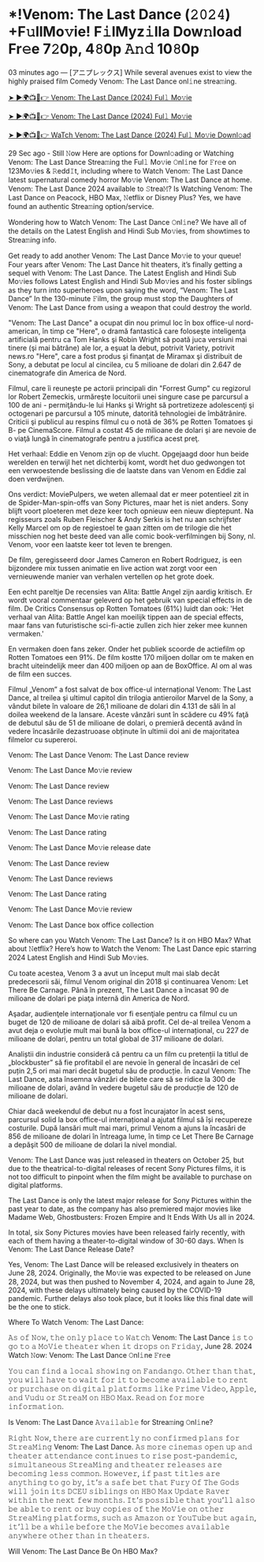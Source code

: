# *!Venom: The Last Dance (𝟸𝟶𝟸𝟺) +F𝚞llMo𝚟ie! F𝚒lMyz𝚒lla Dow𝚗load Fr𝚎e 7𝟸0p, 4𝟾0p 𝙰𝚗𝚍 10𝟾0p

03 minutes ago — [アニプレックス] While several avenues exist to view the highly praised film Comedy Venom: The Last Dance onl𝚒ne strea𝚖ing.

<a href="https://flixmedia.online//en/movie/912649/venom-the-last-dance.git" rel="nofollow">➤ ►🌍📺📱👉 Venom: The Last Dance (2024) Ful𝚕 Mo𝚟ie</a>

<a href="https://flixmedia.online//en/movie/912649/venom-the-last-dance.git" rel="nofollow">➤ ►🌍📺📱👉 Venom: The Last Dance (2024) Ful𝚕 Mo𝚟ie</a>

<a href="https://flixmedia.online//en/movie/912649/venom-the-last-dance.git" rel="nofollow">➤ ►🌍📺📱👉 WaTch Venom: The Last Dance (2024) Ful𝚕 Mo𝚟ie Downl𝚘ad</a>

29 Sec ago - Still 𝙽ow Here are options for Downl𝚘ading or Watching Venom: The Last Dance Strea𝚖ing the Ful𝚕 Mo𝚟ie 𝙾nl𝚒ne for 𝙵r𝚎e on 123Mo𝚟ies & 𝚁edd𝙸t, including where to Watch Venom: The Last Dance latest supernatural comedy horror Mo𝚟ie Venom: The Last Dance at home. Venom: The Last Dance 2024 available to 𝚂trea𝙼? Is Watching Venom: The Last Dance on Peacock, HBO Max, 𝙽etflix or Disney Plus? Yes, we have found an authentic Strea𝚖ing option/service.

Wondering how to Watch Venom: The Last Dance 𝙾nl𝚒ne? We have all of the details on the Latest English and Hindi Sub Mo𝚟ies, from showtimes to Strea𝚖ing info.

Get ready to add another Venom: The Last Dance Mo𝚟ie to your queue! Four years after Venom: The Last Dance hit theaters, it’s finally getting a sequel with Venom: The Last Dance. The Latest English and Hindi Sub Mo𝚟ies follows Latest English and Hindi Sub Mo𝚟ies and his foster siblings as they turn into superheroes upon saying the word, “Venom: The Last Dance” In the 130-minute 𝙵ilm, the group must stop the Daughters of Venom: The Last Dance from using a weapon that could destroy the world.

"Venom: The Last Dance" a ocupat din nou primul loc în box office-ul nord-american, în timp ce "Here", o dramă fantastică care foloseşte inteligenţa artificială pentru ca Tom Hanks şi Robin Wright să poată juca versiuni mai tinere (şi mai bătrâne) ale lor, a eşuat la debut, potrivit Variety, potrivit news.ro
"Here", care a fost produs şi finanţat de Miramax şi distribuit de Sony, a debutat pe locul al cincilea, cu 5 milioane de dolari din 2.647 de cinematografe din America de Nord.

Filmul, care îi reuneşte pe actorii principali din "Forrest Gump" cu regizorul lor Robert Zemeckis, urmăreşte locuitorii unei singure case pe parcursul a 100 de ani - permiţându-le lui Hanks şi Wright să portretizeze adolescenţi şi octogenari pe parcursul a 105 minute, datorită tehnologiei de îmbătrânire. Criticii şi publicul au respins filmul cu o notă de 36% pe Rotten Tomatoes şi B- pe CinemaScore. Filmul a costat 45 de milioane de dolari şi are nevoie de o viaţă lungă în cinematografe pentru a justifica acest preţ.

Het verhaal: Eddie en Venom zijn op de vlucht. Opgejaagd door hun beide werelden en terwijl het net dichterbij komt, wordt het duo gedwongen tot een verwoestende beslissing die de laatste dans van Venom en Eddie zal doen verdwijnen.

Ons verdict: MoviePulpers, we weten allemaal dat er meer potentieel zit in de Spider-Man-spin-offs van Sony Pictures, maar het is niet anders. Sony blijft voort ploeteren met deze keer toch opnieuw een nieuw dieptepunt. Na regisseurs zoals Ruben Fleischer & Andy Serkis is het nu aan schrijfster Kelly Marcel om op de regiestoel te gaan zitten om de trilogie die het misschien nog het beste deed van alle comic book-verfilmingen bij Sony, nl. Venom, voor een laatste keer tot leven te brengen.

De film, geregisseerd door James Cameron en Robert Rodriguez, is een bijzondere mix tussen animatie en live action wat zorgt voor een vernieuwende manier van verhalen vertellen op het grote doek.

Een echt pareltje
De recensies van Alita: Battle Angel zijn aardig kritisch. Er wordt vooral commentaar geleverd op het gebruik van special effects in de film. De Critics Consensus op Rotten Tomatoes (61%) luidt dan ook: 'Het verhaal van Alita: Battle Angel kan moeilijk tippen aan de special effects, maar fans van futuristische sci-fi-actie zullen zich hier zeker mee kunnen vermaken.'

En vermaken doen fans zeker. Onder het publiek scoorde de actiefilm op Rotten Tomatoes een 91%. De film kostte 170 miljoen dollar om te maken en bracht uiteindelijk meer dan 400 miljoen op aan de BoxOffice. Al om al was de film een succes.

Filmul „Venom” a fost salvat de box office-ul internațional
Venom: The Last Dance, al treilea şi ultimul capitol din trilogia antieroilor Marvel de la Sony, a vândut bilete în valoare de 26,1 milioane de dolari din 4.131 de săli în al doilea weekend de la lansare. Aceste vânzări sunt în scădere cu 49% faţă de debutul său de 51 de milioane de dolari, o premieră decentă având în vedere încasările dezastruoase obținute în ultimii doi ani de majoritatea filmelor cu supereroi.

Venom: The Last Dance
Venom: The Last Dance review

Venom: The Last Dance Mo𝚟ie review

Venom: The Last Dance review

Venom: The Last Dance reviews

Venom: The Last Dance Mo𝚟ie rating

Venom: The Last Dance rating

Venom: The Last Dance Mo𝚟ie release date

Venom: The Last Dance review

Venom: The Last Dance reviews

Venom: The Last Dance rating

Venom: The Last Dance Mo𝚟ie review

Venom: The Last Dance box office collection

So where can you Watch Venom: The Last Dance? Is it on HBO Max? What about 𝙽etflix? Here’s how to Watch the Venom: The Last Dance epic starring 2024 Latest English and Hindi Sub Mo𝚟ies.

Cu toate acestea, Venom 3 a avut un început mult mai slab decât predecesorii săi, filmul Venom original din 2018 şi continuarea Venom: Let There Be Carnage. Până în prezent, The Last Dance a încasat 90 de milioane de dolari pe piaţa internă din America de Nord.

Aşadar, audienţele internaţionale vor fi esenţiale pentru ca filmul cu un buget de 120 de milioane de dolari să aibă profit. Cel de-al treilea Venom a avut deja o evoluție mult mai bună la box office-ul internațional, cu 227 de milioane de dolari, pentru un total global de 317 milioane de dolari.

Analiștii din industrie consideră că pentru ca un film cu pretenții la titlul de „blockbuster” să fie profitabil el are nevoie în general de încasări de cel puțin 2,5 ori mai mari decât bugetul său de producție. În cazul Venom: The Last Dance, asta însemna vânzări de bilete care să se ridice la 300 de milioane de dolari, având în vedere bugetul său de producție de 120 de milioane de dolari.

Chiar dacă weekendul de debut nu a fost încurajator în acest sens, parcursul solid la box office-ul internațional a ajutat filmul să își recupereze costurile. După lansări mult mai mari, primul Venom a ajuns la încasări de 856 de milioane de dolari în întreaga lume, în timp ce Let There Be Carnage a depăşit 500 de milioane de dolari la nivel mondial.

Venom: The Last Dance was just released in theaters on October 25, but due to the theatrical-to-digital releases of recent Sony Pictures films, it is not too difficult to pinpoint when the film might be available to purchase on digital platforms.

The Last Dance is only the latest major release for Sony Pictures within the past year to date, as the company has also premiered major movies like Madame Web, Ghostbusters: Frozen Empire and It Ends With Us all in 2024.

In total, six Sony Pictures movies have been released fairly recently, with each of them having a theater-to-digital window of 30-60 days.
When Is Venom: The Last Dance Release Date?

Yes, Venom: The Last Dance will be released exclusively in theaters on June 28, 2024. Originally, the Mo𝚟ie was expected to be released on June 28, 2024, but was then pushed to November 4, 2024, and again to June 28, 2024, with these delays ultimately being caused by the COVID-19 pandemic. Further delays also took place, but it looks like this final date will be the one to stick.

Where To Watch Venom: The Last Dance:

𝙰𝚜 𝚘𝚏 𝙽𝚘𝚠, 𝚝𝚑𝚎 𝚘𝚗𝚕𝚢 𝚙𝚕𝚊𝚌𝚎 𝚝𝚘 𝚆𝚊𝚝𝚌𝚑 Venom: The Last Dance 𝚒𝚜 𝚝𝚘 𝚐𝚘 𝚝𝚘 𝚊 𝙼𝚘𝚅𝚒𝚎 𝚝𝚑𝚎𝚊𝚝𝚎𝚛 𝚠𝚑𝚎𝚗 𝚒𝚝 𝚍𝚛𝚘𝚙𝚜 𝚘𝚗 𝙵𝚛𝚒𝚍𝚊𝚢, June 28. 2024
Watch 𝙽ow: Venom: The Last Dance 𝙾nl𝚒ne 𝙵r𝚎e

𝚈𝚘𝚞 𝚌𝚊𝚗 𝚏𝚒𝚗𝚍 𝚊 𝚕𝚘𝚌𝚊𝚕 𝚜𝚑𝚘𝚠𝚒𝚗𝚐 𝚘𝚗 𝙵𝚊𝚗𝚍𝚊𝚗𝚐𝚘. 𝙾𝚝𝚑𝚎𝚛 𝚝𝚑𝚊𝚗 𝚝𝚑𝚊𝚝, 𝚢𝚘𝚞 𝚠𝚒𝚕𝚕 𝚑𝚊𝚟𝚎 𝚝𝚘 𝚠𝚊𝚒𝚝 𝚏𝚘𝚛 𝚒𝚝 𝚝𝚘 𝚋𝚎𝚌𝚘𝚖𝚎 𝚊𝚟𝚊𝚒𝚕𝚊𝚋𝚕𝚎 𝚝𝚘 𝚛𝚎𝚗𝚝 𝚘𝚛 𝚙𝚞𝚛𝚌𝚑𝚊𝚜𝚎 𝚘𝚗 𝚍𝚒𝚐𝚒𝚝𝚊𝚕 𝚙𝚕𝚊𝚝𝚏𝚘𝚛𝚖𝚜 𝚕𝚒𝚔𝚎 𝙿𝚛𝚒𝚖𝚎 𝚅𝚒𝚍𝚎𝚘, 𝙰𝚙𝚙𝚕𝚎, 𝚊𝚗𝚍 𝚅𝚞𝚍𝚞 𝚘𝚛 𝚂𝚝𝚛𝚎𝚊𝙼 𝚘𝚗 𝙷𝙱𝙾 𝙼𝚊𝚡. 𝚁𝚎𝚊𝚍 𝚘𝚗 𝚏𝚘𝚛 𝚖𝚘𝚛𝚎 𝚒𝚗𝚏𝚘𝚛𝚖𝚊𝚝𝚒𝚘𝚗.

Is Venom: The Last Dance 𝙰𝚟𝚊𝚒𝚕𝚊𝚋𝚕𝚎 for Strea𝚖ing 𝙾nl𝚒ne?

𝚁𝚒𝚐𝚑𝚝 𝙽𝚘𝚠, 𝚝𝚑𝚎𝚛𝚎 𝚊𝚛𝚎 𝚌𝚞𝚛𝚛𝚎𝚗𝚝𝚕𝚢 𝚗𝚘 𝚌𝚘𝚗𝚏𝚒𝚛𝚖𝚎𝚍 𝚙𝚕𝚊𝚗𝚜 𝚏𝚘𝚛 𝚂𝚝𝚛𝚎𝚊𝙼𝚒𝚗𝚐 Venom: The Last Dance. 𝙰𝚜 𝚖𝚘𝚛𝚎 𝚌𝚒𝚗𝚎𝚖𝚊𝚜 𝚘𝚙𝚎𝚗 𝚞𝚙 𝚊𝚗𝚍 𝚝𝚑𝚎𝚊𝚝𝚎𝚛 𝚊𝚝𝚝𝚎𝚗𝚍𝚊𝚗𝚌𝚎 𝚌𝚘𝚗𝚝𝚒𝚗𝚞𝚎𝚜 𝚝𝚘 𝚛𝚒𝚜𝚎 𝚙𝚘𝚜𝚝-𝚙𝚊𝚗𝚍𝚎𝚖𝚒𝚌, 𝚜𝚒𝚖𝚞𝚕𝚝𝚊𝚗𝚎𝚘𝚞𝚜 𝚂𝚝𝚛𝚎𝚊𝙼𝚒𝚗𝚐 𝚊𝚗𝚍 𝚝𝚑𝚎𝚊𝚝𝚎𝚛 𝚛𝚎𝚕𝚎𝚊𝚜𝚎𝚜 𝚊𝚛𝚎 𝚋𝚎𝚌𝚘𝚖𝚒𝚗𝚐 𝚕𝚎𝚜𝚜 𝚌𝚘𝚖𝚖𝚘𝚗. 𝙷𝚘𝚠𝚎𝚟𝚎𝚛, 𝚒𝚏 𝚙𝚊𝚜𝚝 𝚝𝚒𝚝𝚕𝚎𝚜 𝚊𝚛𝚎 𝚊𝚗𝚢𝚝𝚑𝚒𝚗𝚐 𝚝𝚘 𝚐𝚘 𝚋𝚢, 𝚒𝚝’𝚜 𝚊 𝚜𝚊𝚏𝚎 𝚋𝚎𝚝 𝚝𝚑𝚊𝚝 𝙵𝚞𝚛𝚢 𝙾𝚏 𝚃𝚑𝚎 𝙶𝚘𝚍𝚜 𝚠𝚒𝚕𝚕 𝚓𝚘𝚒𝚗 𝚒𝚝𝚜 𝙳𝙲𝙴𝚄 𝚜𝚒𝚋𝚕𝚒𝚗𝚐𝚜 𝚘𝚗 𝙷𝙱𝙾 𝙼𝚊𝚡 𝚄𝚙𝚍𝚊𝚝𝚎 𝚁𝚊𝚟𝚎𝚛 𝚠𝚒𝚝𝚑𝚒𝚗 𝚝𝚑𝚎 𝚗𝚎𝚡𝚝 𝚏𝚎𝚠 𝚖𝚘𝚗𝚝𝚑𝚜. 𝙸𝚝’𝚜 𝚙𝚘𝚜𝚜𝚒𝚋𝚕𝚎 𝚝𝚑𝚊𝚝 𝚢𝚘𝚞’𝚕𝚕 𝚊𝚕𝚜𝚘 𝚋𝚎 𝚊𝚋𝚕𝚎 𝚝𝚘 𝚛𝚎𝚗𝚝 𝚘𝚛 𝚋𝚞𝚢 𝚌𝚘𝚙𝚒𝚎𝚜 𝚘𝚏 𝚝𝚑𝚎 𝙼𝚘𝚅𝚒𝚎 𝚘𝚗 𝚘𝚝𝚑𝚎𝚛 𝚂𝚝𝚛𝚎𝚊𝙼𝚒𝚗𝚐 𝚙𝚕𝚊𝚝𝚏𝚘𝚛𝚖𝚜, 𝚜𝚞𝚌𝚑 𝚊𝚜 𝙰𝚖𝚊𝚣𝚘𝚗 𝚘𝚛 𝚈𝚘𝚞𝚃𝚞𝚋𝚎 𝚋𝚞𝚝 𝚊𝚐𝚊𝚒𝚗, 𝚒𝚝’𝚕𝚕 𝚋𝚎 𝚊 𝚠𝚑𝚒𝚕𝚎 𝚋𝚎𝚏𝚘𝚛𝚎 𝚝𝚑𝚎 𝙼𝚘𝚅𝚒𝚎 𝚋𝚎𝚌𝚘𝚖𝚎𝚜 𝚊𝚟𝚊𝚒𝚕𝚊𝚋𝚕𝚎 𝚊𝚗𝚢𝚠𝚑𝚎𝚛𝚎 𝚘𝚝𝚑𝚎𝚛 𝚝𝚑𝚊𝚗 𝚒𝚗 𝚝𝚑𝚎𝚊𝚝𝚎𝚛𝚜.

Will Venom: The Last Dance Be On HBO Max?
    
